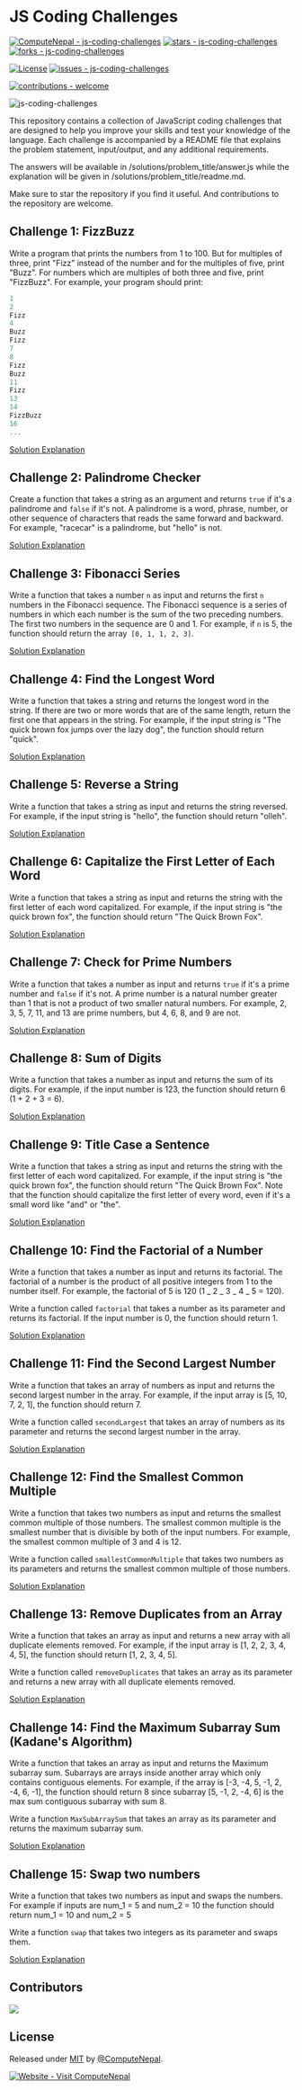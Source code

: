 # JS Coding Challenges

[![ComputeNepal - js-coding-challenges](https://img.shields.io/static/v1?label=ComputeNepal&message=js-coding-challenges&color=blue&logo=github)](https://github.com/ComputeNepal/js-coding-challenges "Go to GitHub repo")
[![stars - js-coding-challenges](https://img.shields.io/github/stars/ComputeNepal/js-coding-challenges?style=social)](https://github.com/ComputeNepal/js-coding-challenges)
[![forks - js-coding-challenges](https://img.shields.io/github/forks/ComputeNepal/js-coding-challenges?style=social)](https://github.com/ComputeNepal/js-coding-challenges)

[![License](https://img.shields.io/badge/License-MIT-blue)](#license)
[![issues - js-coding-challenges](https://img.shields.io/github/issues/ComputeNepal/js-coding-challenges)](https://github.com/ComputeNepal/js-coding-challenges/issues)

[![contributions - welcome](https://img.shields.io/badge/contributions-welcome-blue)](/CONTRIBUTING.md "Go to contributions doc")

![js-coding-challenges](./assets/js-coding-challenges.png)

This repository contains a collection of JavaScript coding challenges that are designed to help you improve your skills and test your knowledge of the language. Each challenge is accompanied by a README file that explains the problem statement, input/output, and any additional requirements.

The answers will be available in /solutions/problem_title/answer.js while the explanation will be given in /solutions/problem_title/readme.md.

Make sure to star the repository if you find it useful. And contributions to the repository are welcome.

## Challenge 1: FizzBuzz

Write a program that prints the numbers from 1 to 100. But for multiples of three, print "Fizz" instead of the number and for the multiples of five, print "Buzz". For numbers which are multiples of both three and five, print "FizzBuzz". For example, your program should print:

```javascript
1
2
Fizz
4
Buzz
Fizz
7
8
Fizz
Buzz
11
Fizz
13
14
FizzBuzz
16
...
```

[Solution Explanation](./solutions/ch_1_FizzBuzz/readme.md)

## Challenge 2: Palindrome Checker

Create a function that takes a string as an argument and returns `true` if it's a palindrome and `false` if it's not. A palindrome is a word, phrase, number, or other sequence of characters that reads the same forward and backward. For example, "racecar" is a palindrome, but "hello" is not.

[Solution Explanation](./solutions/ch_2_Palindrome_Checker/readme.md)

## Challenge 3: Fibonacci Series

Write a function that takes a number `n` as input and returns the first `n` numbers in the Fibonacci sequence. The Fibonacci sequence is a series of numbers in which each number is the sum of the two preceding numbers. The first two numbers in the sequence are 0 and 1. For example, if `n` is 5, the function should return the array` [0, 1, 1, 2, 3]`.

[Solution Explanation](./solutions/ch_3_Fibonacci_Series/readme.md)

## Challenge 4: Find the Longest Word

Write a function that takes a string and returns the longest word in the string. If there are two or more words that are of the same length, return the first one that appears in the string. For example, if the input string is "The quick brown fox jumps over the lazy dog", the function should return "quick".

[Solution Explanation](./solutions/ch_4_Longest_Word/readme.md)

## Challenge 5: Reverse a String

Write a function that takes a string as input and returns the string reversed. For example, if the input string is "hello", the function should return "olleh".

[Solution Explanation](./solutions/ch_5_Reverse_String/readme.md)

## Challenge 6: Capitalize the First Letter of Each Word

Write a function that takes a string as input and returns the string with the first letter of each word capitalized. For example, if the input string is "the quick brown fox", the function should return "The Quick Brown Fox".

[Solution Explanation](./solutions/ch_6_Capitalize_First_Letter_of_Word/readme.md)

## Challenge 7: Check for Prime Numbers

Write a function that takes a number as input and returns `true` if it's a prime number and `false` if it's not. A prime number is a natural number greater than 1 that is not a product of two smaller natural numbers. For example, 2, 3, 5, 7, 11, and 13 are prime numbers, but 4, 6, 8, and 9 are not.

[Solution Explanation](./solutions/ch_7_Prime_Numbers/readme.md)

## Challenge 8: Sum of Digits

Write a function that takes a number as input and returns the sum of its digits. For example, if the input number is 123, the function should return 6 (1 + 2 + 3 = 6).

[Solution Explanation](./solutions/ch_8_Sum_of_Digits/readme.md)

## Challenge 9: Title Case a Sentence

Write a function that takes a string as input and returns the string with the first letter of each word capitalized. For example, if the input string is "the quick brown fox", the function should return "The Quick Brown Fox". Note that the function should capitalize the first letter of every word, even if it's a small word like "and" or "the".

[Solution Explanation](./solutions/ch_9_Title_Case_Sentence/readme.md)

## Challenge 10: Find the Factorial of a Number

Write a function that takes a number as input and returns its factorial. The factorial of a number is the product of all positive integers from 1 to the number itself. For example, the factorial of 5 is 120 (1 _ 2 _ 3 _ 4 _ 5 = 120).

Write a function called `factorial` that takes a number as its parameter and returns its factorial. If the input number is 0, the function should return 1.

[Solution Explanation](./solutions/ch_10_Factorial_of_Number/readme.md)

## Challenge 11: Find the Second Largest Number

Write a function that takes an array of numbers as input and returns the second largest number in the array. For example, if the input array is [5, 10, 7, 2, 1], the function should return 7.

Write a function called `secondLargest` that takes an array of numbers as its parameter and returns the second largest number in the array.

[Solution Explanation](./solutions/ch_11_Second_Largest_Number/readme.md)

## Challenge 12: Find the Smallest Common Multiple

Write a function that takes two numbers as input and returns the smallest common multiple of those numbers. The smallest common multiple is the smallest number that is divisible by both of the input numbers. For example, the smallest common multiple of 3 and 4 is 12.

Write a function called `smallestCommonMultiple` that takes two numbers as its parameters and returns the smallest common multiple of those numbers.

[Solution Explanation](./solutions/ch_12_Smallest_Common_Multiple/readme.md)

## Challenge 13: Remove Duplicates from an Array
Write a function that takes an array as input and returns a new array with all duplicate elements removed. For example, if the input array is [1, 2, 2, 3, 4, 4, 5], the function should return [1, 2, 3, 4, 5].

Write a function called `removeDuplicates` that takes an array as its parameter and returns a new array with all duplicate elements removed.

[Solution Explanation](./solutions/ch_13_Remove_Duplicate_From_Array/readme.md)

## Challenge 14: Find the Maximum Subarray Sum (Kadane's Algorithm)
Write a function that takes an array as input and returns the  Maximum subarray sum. Subarrays are arrays inside another array which only contains contiguous elements.  For example, if the array is [-3, -4, 5, -1, 2, -4, 6, -1], the function should return 8 since  subarray [5, -1, 2, -4, 6] is the max sum contiguous subarray with sum 8.

Write a function `MaxSubArraySum` that takes an array as its parameter and returns the maximum subarray sum. 

[Solution Explanation](./solutions/ch_14_Max_Subarray_Sum/readme.md)

## Challenge 15: Swap two numbers
Write a function that takes two numbers as input and swaps the numbers. For example if inputs are num_1 = 5 and num_2 = 10 the function should return num_1 = 10 and num_2 = 5

Write a function `swap` that takes two integers as its parameter and swaps them.

[Solution Explanation](./solutions/ch_15_Swap_Numbers/readme.md)
<!-- Add new challenges before this comment -->


## Contributors
<a href="https://github.com/ComputeNepal/js-coding-challenges/graphs/contributors">
  <img src="https://contrib.rocks/image?repo=ComputeNepal/js-coding-challenges" />
</a>

## License

Released under [MIT](/LICENSE) by [@ComputeNepal](https://github.com/ComputeNepal).

[![Website - Visit ComputeNepal](https://img.shields.io/static/v1?label=Website&message=Visit+ComputeNepal&color=2ea44f&logo=RSS)](https://computenepal.com)
